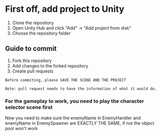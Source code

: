 # First off, add project to Unity
1. Clone the repository
2. Open Unity Hub and click "Add" -> "Add project from disk"
3. Choose the repository folder

## Guide to commit
1. Fork this repository
2. Add changes to the forked repository
3. Create pull requests

` Before commiting, please SAVE THE SCENE AND THE PROJECT `

`Note: pull request needs to have the information of what it would do.`

### For the gameplay to work, you need to play the character selector scene first

Now you need to make sure the enemyName in EnemyHandler and enemyName in EnemySpawner are
EXACTLY THE SAME, if not the object pool won't work